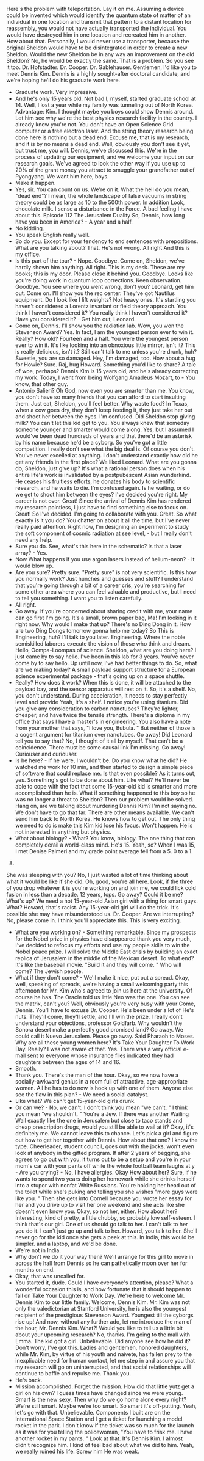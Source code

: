 Here's the problem with teleportation.
Lay it on me.
Assuming a device could be invented which would identify the quantum state of matter of an individual in one location and transmit that pattern to a distant location for reassembly, you would not have actually transported the individual.
You would have destroyed him in one location and recreated him in another.
How about that.
Personally, I would never use a transporter, because the original Sheldon would have to be disintegrated in order to create a new Sheldon.
Would the new Sheldon be in any way an improvement on the old Sheldon? No, he would be exactly the same.
That is a problem.
So you see it too.
Dr.
Hofstadter.
Dr.
Cooper.
Dr.
Gablehauser.
Gentlemen, I'd like you to meet Dennis Kim.
Dennis is a highly sought-after doctoral candidate, and we're hoping he'll do his graduate work here.
- Graduate work.
Very impressive.
- And he's only 15 years old.
Not bad I, myself, started graduate school at 14.
Well, I lost a year while my family was tunneling out of North Korea.
Advantage: Kim.
I thought maybe you boys could show Dennis around.
Let him see why we're the best physics research facility in the country.
I already know you're not.
You don't have an Open Science Grid computer or a free electron laser.
And the string theory research being done here is nothing but a dead end.
Excuse me, that is my research, and it is by no means a dead end.
Well, obviously you don't see it yet, but trust me, you will.
Dennis, we've discussed this.
We're in the process of updating our equipment, and we welcome your input on our research goals.
We've agreed to look the other way if you use up to 20% of the grant money you attract to smuggle your grandfather out of Pyongyang.
We want him here, boys.
- Make it happen.
- Yes, sir.
You can count on us.
We're on it.
What the hell do you mean, "dead end"? I mean, the whole landscape of false vacuums in string theory could be as large as 10 to the 500th power.
In addition Look, chocolate milk.
I sense a disturbance in the Force.
A bad feeling I have about this.
Episode 112 The Jerusalem Duality So, Dennis, how long have you been in America? - A year and a half.
- No kidding.
- You speak English really well.
- So do you.
Except for your tendency to end sentences with prepositions.
What are you talking about? That.
He's not wrong.
All right And this is my office.
- Is this part of the tour? - Nope.
Goodbye.
Come on, Sheldon, we've hardly shown him anything.
All right.
This is my desk.
These are my books; this is my door.
Please close it behind you.
Goodbye.
Looks like you're doing work in quantum loop corrections.
Keen observation.
Goodbye.
You see where you went wrong, don't you? Leonard, get him out.
Come on.
I'll show you the rec center.
They've got Nautilus equipment.
Do I look like I lift weights? Not heavy ones.
It's startling you haven't considered a Lorentz invariant or field theory approach.
You think I haven't considered it? You really think I haven't considered it? Have you considered it? - Get him out, Leonard.
- Come on, Dennis.
I'll show you the radiation lab.
Wow, you won the Stevenson Award? Yes.
In fact, I am the youngest person ever to win it.
Really? How old? Fourteen and a half.
You were the youngest person ever to win it.
It's like looking into an obnoxious little mirror, isn't it? This is really delicious, isn't it? Still can't talk to me unless you're drunk, huh? Sweetie, you are so damaged.
Hey, I'm damaged, too.
How about a hug for Howie? Sure.
Raj, hug Howard.
Something you'd like to share? A tale of woe, perhaps? Dennis Kim is 15 years old, and he's already correcting my work.
Today, I went from being Wolfgang Amadeus Mozart, to - You know, that other guy.
- Antonio Salieri? Oh God, now even you are smarter than me.
You know, you don't have so many friends that you can afford to start insulting them.
Just eat, Sheldon, you'll feel better.
Why waste food? In Texas, when a cow goes dry, they don't keep feeding it, they just take her out and shoot her between the eyes.
I'm confused.
Did Sheldon stop giving milk? You can't let this kid get to you.
You always knew that someday someone younger and smarter would come along.
Yes, but I assumed I would've been dead hundreds of years and that there'd be an asterisk by his name because he'd be a cyborg.
So you've got a little competition.
I really don't see what the big deal is.
Of course you don't.
You've never excelled at anything.
I don't understand exactly how did he get any friends in the first place? We liked Leonard.
What are you gonna do, Sheldon, just give up? It's what a rational person does when his entire life's work is invalidated by a postpubescent Asian wunderkind.
He ceases his fruitless efforts, he donates his body to scientific research, and he waits to die.
I'm confused again.
Is he waiting, or do we get to shoot him between the eyes? I've decided you're right.
My career is not over.
Great! Since the arrival of Dennis Kim has rendered my research pointless, I just have to find something else to focus on.
Great! So I've decided.
I'm going to collaborate with you.
Great.
So what exactly is it you do? You chatter on about it all the time, but I've never really paid attention.
Right now, I'm designing an experiment to study the soft component of cosmic radiation at see level, - but I really don't need any help.
- Sure you do.
See, what's this here in the schematic? Is that a laser array? - Yes.
- Now What happens if you use argon lasers instead of helium-neon? - It would blow up.
- Are you sure? Pretty sure.
"Pretty sure" is not very scientific.
Is this how you normally work? Just hunches and guesses and stuff? I understand that you're going through a bit of a career cris, you're searching for some other area where you can feel valuable and productive, but I need to tell you something.
I want you to listen carefully.
- All right.
- Go away.
If you're concerned about sharing credit with me, your name can go first I'm going.
It's a small, brown paper bag, Ma! I'm looking in it right now.
Why would I make that up? There's no Ding Dong in it.
How are two Ding Dongs tomorrow gonna help me today? So This is Engineering, huh? I'll talk to you later.
Engineering.
Where the noble semiskilled laborers execute the vision of those who think and dream.
Hello, Oompa-Loompas of science.
Sheldon, what are you doing here? I just came by to say hello.
I've been in this lab for 3 years.
You've never come by to say hello.
Up until now, I've had better things to do.
So, what are we making today? A small payload support structure for a European science experimental package - that's going up on a space shuttle.
- Really? How does it work? When this is done, it will be attached to the payload bay, and the sensor apparatus will rest on it.
So, it's a shelf.
No, you don't understand.
During acceleration, it needs to stay perfectly level and provide Yeah, it's a shelf.
I notice you're using titanium.
Did you give any consideration to carbon nanotubes? They're lighter, cheaper, and have twice the tensile strength.
There's a diploma in my office that says I have a master's in engineering.
You also have a note from your mother that says, "I love you, Bubula.
" But neither of those is a cogent argument for titanium over nanotubes.
Go away! Did Leonard tell you to say that? No, I thought of it all by myself.
That can't be a coincidence.
There must be some causal link I'm missing.
Go away! Curiouser and curiouser.
- Is he here? - If he were, I wouldn't be.
Do you know what he did? He watched me work for 10 min, and then started to design a simple piece of software that could replace me.
Is that even possible? As it turns out, yes.
Something's got to be done about him.
Like what? He'll never be able to cope with the fact that some 15-year-old kid is smarter and more accomplished than he is.
What if something happened to this boy so he was no longer a threat to Sheldon? Then our problem would be solved.
Hang on, are we talking about murdering Dennis Kim? I'm not saying no.
We don't have to go that far.
There are other means available.
We can't send him back to North Korea.
He knows how to get out.
The only thing we need to do is make this Kim kid lose his focus.
Won't happen.
He is not interested in anything but physics.
- What about biology? - What? You know, biology.
The one thing that can completely derail a world-class mind.
He's 15.
Yeah, so? When I was 15, I met Denise Palmeri and my grade point average fell from a 5.
0 to a 1.
8.
She was sleeping with you? No, I just wasted a lot of time thinking about what it would be like if she did.
Oh, good, you're all here.
Look, if the three of you drop whatever it is you're working on and join me, we could lick cold fusion in less than a decade.
12 years, tops.
Go away? Could it be me? What's up? We need a hot 15-year-old Asian girl with a thing for smart guys.
What? Howard, that's racist.
Any 15-year-old girl will do the trick.
It's possible she may have misunderstood us.
Dr.
Cooper.
Are we interrupting? No, please come in.
I think you'll appreciate this.
This is very exciting.
- What are you working on? - Something remarkable.
Since my prospects for the Nobel prize in physics have disappeared thank you very much, I've decided to refocus my efforts and use my people skills to win the Nobel peace prize.
I will solve the Middle East crisis by building an exact replica of Jerusalem in the middle of the Mexican desert.
To what end? It's like the baseball movie.
"Build it and they will come.
" Who will come? The Jewish people.
- What if they don't come? - We'll make it nice, put out a spread.
Okay, well, speaking of spreads, we're having a small welcoming party this afternoon for Mr.
Kim who's agreed to join us here at the university.
Of course he has.
The Oracle told us little Neo was the one.
You can see the matrix, can't you? Well, obviously you're very busy with your Come, Dennis.
You'll have to excuse Dr.
Cooper.
He's been under a lot of He's nuts.
They'll come, they'll settle, and I'll win the prize.
I really don't understand your objections, professor Goldfarb.
Why wouldn't the Sonora desert make a perfectly good promised land? Go away.
We could call it Nuevo Jerusalem.
Please go away.
Said Pharaoh to Moses.
Why are all these young women here? It's Take Your Daughter To Work Day.
Really? I was not aware of that.
Yes.
There was a very official e-mail sent to everyone whose insurance files indicated they had daughters between the ages of 14 and 16.
- Smooth.
- Thank you.
There's the man of the hour.
Okay, so we now have a socially-awkward genius in a room full of attractive, age-appropriate women.
All he has to do now is hook up with one of them.
Anyone else see the flaw in this plan? - We need a social catalyst.
- Like what? We can't get 15-year-old girls drunk.
- Or can we? - No, we can't.
I don't think you mean "we can't.
" I think you mean "we shouldn't.
" You're a Jew.
If there was another Wailing Wall exactly like the one in Jerusalem but close to taco stands and cheap prescription drugs, would you still be able to wail at it? Okay, it's definitely me.
We cannot leave this to chance.
Let's pick a girl and figure out how to get her together with Dennis.
How about that one? I know the type.
Cheerleader, student council, goes out with the jocks, won't even look at anybody in the gifted program.
If after 2 years of begging, she agrees to go out with you, it turns out to be a setup and you're in your mom's car with your pants off while the whole football team laughs at y - Are you crying? - No, I have allergies.
Okay How about her? Sure, if he wants to spend two years doing her homework while she drinks herself into a stupor with nonfat White Russians.
You're holding her head out of the toilet while she's puking and telling you she wishes "more guys were like you.
" Then she gets into Cornell because you wrote her essay for her and you drive up to visit her one weekend and she acts like she doesn't even know you.
Okay, so not her, either.
How about her? Interesting, kind of pretty, a little chubby, so probably low self-esteem.
I think that's our girl.
One of us should go talk to her.
I can't talk to her you do it.
I can't just go up and talk to her.
Howard, you talk to her.
She'll never go for the kid once she gets a peek at this.
In India, this would be simpler.
and a laptop, and we'd be done.
- We're not in India.
- Why don't we do it your way then? We'll arrange for this girl to move in across the hall from Dennis so he can pathetically moon over her for months on end.
- Okay, that was uncalled for.
- You started it, dude.
Could I have everyone's attention, please? What a wonderful occasion this is, and how fortunate that it should happen to fall on Take Your Daughter to Work Day.
We're here to welcome Mr.
Dennis Kim to our little family.
Welcome, Dennis Kim.
Mr.
Kim was not only the valedictorian at Stanford University, he is also the youngest recipient of the prestigious Stevenson Award.
Youngest till the cyborgs rise up! And now, without any further ado, let me introduce the man of the hour, Mr.
Dennis Kim.
What?! Would you like to tell us a little bit about your upcoming research? No, thanks.
I'm going to the mall with Emma.
The kid got a girl.
Unbelievable.
Did anyone see how he did it? Don't worry, I've got this.
Ladies and gentlemen, honored daughters, while Mr.
Kim, by virtue of his youth and naivete, has fallen prey to the inexplicable need for human contact, let me step in and assure you that my research will go on uninterrupted, and that social relationships will continue to baffle and repulse me.
Thank you.
- He's back.
- Mission accomplished.
Forget the mission.
How did that little yutz get a girl on his own? I guess times have changed since we were young.
Smart is the new sexy.
Then why do we go home alone every night? We're still smart.
Maybe we're too smart.
So smart it's off-putting.
Yeah, let's go with that.
Unbelievable.
Components I built are on the International Space Station and I get a ticket for launching a model rocket in the park.
I don't know if the ticket was so much for the launch as it was for you telling the policewoman, "You have to frisk me.
I have another rocket in my pants.
" Look at that.
It's Dennis Kim.
I almost didn't recognize him.
I kind of feel bad about what we did to him.
Yeah, we really ruined his life.
Screw him He was weak.
